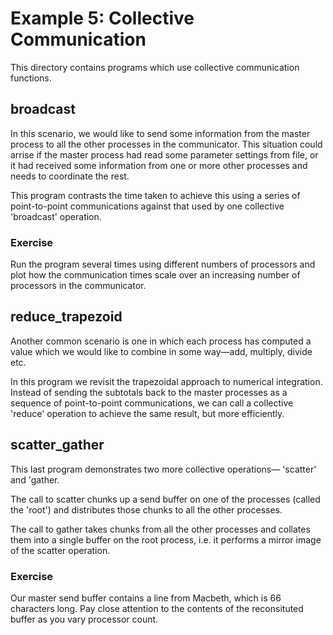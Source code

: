 Example 5: Collective Communication
===================================

This directory contains programs which use collective communication functions.

broadcast
---------

In this scenario, we would like to send some information from the
master process to all the other processes in the communicator.
This situation could arrise if the master process had read some
parameter settings from file, or it had received some information
from one or more other processes and needs to coordinate the rest.

This program contrasts the time taken to achieve this using a
series of point-to-point communications against that used by one
collective 'broadcast' operation. 

### Exercise

Run the program several times using different numbers of processors
and plot how the communication times scale over an increasing number
of processors in the communicator.


reduce_trapezoid
----------------

Another common scenario is one in which each process has computed a
value which we would like to combine in some way—add, multiply,
divide etc.

In this program we revisit the trapezoidal approach to numerical
integration.  Instead of sending the subtotals back to the master
processes as a sequence of point-to-point communications, we can
call a collective 'reduce' operation to achieve the same result,
but more efficiently.


scatter_gather
--------------

This last program demonstrates two more collective operations—
'scatter' and 'gather.

The call to scatter chunks up a send buffer on one of the
processes (called the 'root') and distributes those chunks to 
all the other processes.

The call to gather takes chunks from all the other processes
and collates them into a single buffer on the root process,
i.e. it performs a mirror image of the scatter operation.

### Exercise

Our master send buffer contains a line from Macbeth, which
is 66 characters long.  Pay close attention to the contents of
the reconsituted buffer as you vary processor count. 
